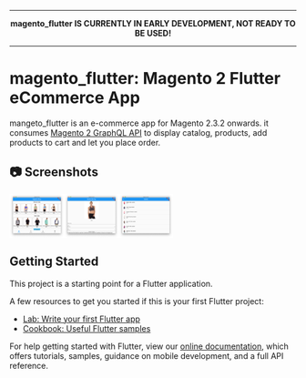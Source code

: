 <hr>
<p align="center">
  <b>magento_flutter IS CURRENTLY IN EARLY DEVELOPMENT, NOT READY TO BE USED!</b>
</p>
<hr>

# magento_flutter: Magento 2 Flutter eCommerce App

mangeto_flutter is an e-commerce app for Magento 2.3.2 onwards. it consumes [Magento 2 GraphQL API](https://devdocs.magento.com/guides/v2.3/graphql/) to display catalog, products, add products to cart and let you place order.

## :camera: Screenshots
<div style="display:flex;">
   <img src="screenshots/1.png" width="19%">
   <img src="screenshots/2.png" width="19%">
   <img src="screenshots/3.png" width="19%">
</div>

## Getting Started

This project is a starting point for a Flutter application.

A few resources to get you started if this is your first Flutter project:

- [Lab: Write your first Flutter app](https://flutter.dev/docs/get-started/codelab)
- [Cookbook: Useful Flutter samples](https://flutter.dev/docs/cookbook)

For help getting started with Flutter, view our
[online documentation](https://flutter.dev/docs), which offers tutorials,
samples, guidance on mobile development, and a full API reference.
